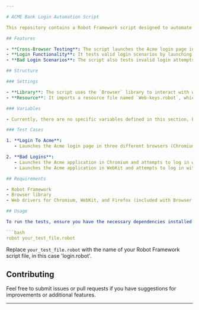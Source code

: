 ```yaml
---

# ACME Bank Login Automation Script

This repository contains a Robot Framework script designed to automate the login process for the applitools' 'ACME Bank' test website across multiple web browsers. The script utilizes the Browser library to perform actions in Chromium, WebKit, and Firefox.

## Features

- **Cross-Browser Testing**: The script launches the Acme login page in three different browsers: Chromium, WebKit, and Firefox.
- **Login Functionality**: It tests valid login scenarios by launching the login page for each browser.
- **Bad Login Scenarios**: The script also tests invalid login attempts with incorrect usernames and passwords to ensure proper error handling.

## Structure

### Settings

- **Library**: The script uses the `Browser` library to interact with web browsers.
- **Resource**: It imports a resource file named `Web-keys.robot`, which contains keywords and variables used in the test cases.

### Variables

- Currently, there are no specific variables defined in this section, but it can be expanded to include any necessary parameters or configurations.

### Test Cases

1. **Login To Acme**: 
   - Launches the Acme login page in three different browsers (Chromium, WebKit, and Firefox) to verify that the login functionality works across all platforms.

2. **Bad Logins**: 
   - Launches the Acme application in Chromium and attempts to log in with a bad username.
   - Launches the Acme application in WebKit and attempts to log in with an incorrect username and password combination.

## Requirements

- Robot Framework
- Browser library
- Web drivers for Chromium, WebKit, and Firefox (included with Browser Library)

## Usage

To run the tests, ensure you have the necessary dependencies installed and execute the following command in your terminal:

```bash
robot your_test_file.robot
```

Replace `your_test_file.robot` with the name of your Robot Framework script file, in this case 'login.robot'.

## Contributing

Feel free to submit issues or pull requests if you have suggestions for improvements or additional features.

---
```


